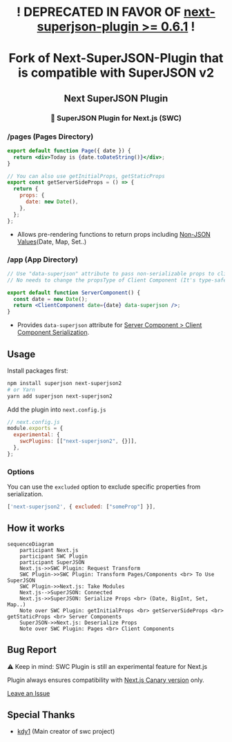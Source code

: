 <h1 align="middle">! DEPRECATED IN FAVOR OF <a href="https://github.com/blitz-js/next-superjson-plugin">next-superjson-plugin >= 0.6.1</a> !</h1>
<h1 align="middle">Fork of Next-SuperJSON-Plugin that is compatible with SuperJSON v2</h1>
<h2 align="middle"> Next SuperJSON Plugin</h2>
<h3 align="middle">🔌 SuperJSON Plugin for Next.js (SWC)</h3>

### /pages (Pages Directory)

```jsx
export default function Page({ date }) {
  return <div>Today is {date.toDateString()}</div>;
}

// You can also use getInitialProps, getStaticProps
export const getServerSideProps = () => {
  return {
    props: {
      date: new Date(),
    },
  };
};
```

- Allows pre-rendering functions to return props including [Non-JSON Values](https://github.com/blitz-js/superjson#parse)(Date, Map, Set..)

### /app (App Directory)

```jsx
// Use "data-superjson" attribute to pass non-serializable props to client components
// No needs to change the propsType of Client Component (It's type-safe!)

export default function ServerComponent() {
  const date = new Date();
  return <ClientComponent date={date} data-superjson />;
}
```

- Provides `data-superjson` attribute for [Server Component > Client Component Serialization](https://beta.nextjs.org/docs/rendering/server-and-client-components#passing-props-from-server-to-client-components-serialization).

## Usage

Install packages first:

```sh
npm install superjson next-superjson2
# or Yarn
yarn add superjson next-superjson2
```

Add the plugin into `next.config.js`

```js
// next.config.js
module.exports = {
  experimental: {
    swcPlugins: [["next-superjson2", {}]],
  },
};
```

### Options

You can use the `excluded` option to exclude specific properties from serialization.

```js
['next-superjson2', { excluded: ["someProp"] }],
```

## How it works

```mermaid
sequenceDiagram
    participant Next.js
    participant SWC Plugin
    participant SuperJSON
    Next.js->>SWC Plugin: Request Transform
    SWC Plugin->>SWC Plugin: Transform Pages/Components <br> To Use SuperJSON
    SWC Plugin->>Next.js: Take Modules
    Next.js-->SuperJSON: Connected
    Next.js->>SuperJSON: Serialize Props <br> (Date, BigInt, Set, Map..)
    Note over SWC Plugin: getInitialProps <br> getServerSideProps <br> getStaticProps <br> Server Components
    SuperJSON->>Next.js: Deserialize Props
    Note over SWC Plugin: Pages <br> Client Components

```

## Bug Report

⚠️ Keep in mind: SWC Plugin is still an experimental feature for Next.js

Plugin always ensures compatibility with [Next.js Canary version](https://nextjs.org/docs/messages/opening-an-issue) only.

[Leave an Issue](https://github.com/orionmiz/next-superjson-plugin/issues)

## Special Thanks

- [kdy1](https://github.com/kdy1) (Main creator of swc project)
